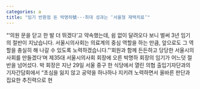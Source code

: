 ```yaml
---
categories: a
title: "임기 반환점 돈 박명하號···최대 성과는 ‘서울형 재택치료’"
---
```

“‘의원 문을 닫고 한 발 더 뛰겠다’고 약속했는데, 쉼 없이 달려오다 보니 벌써 3년 임기의 절반이 지났습니다. 서울시의사회는 의료계의 중심 역할을 하는 만큼, 앞으로도 그 역할을 충실히 해 나갈 수 있도록 노력하겠습니다.”‘회원과 함께 든든하고 당당한 서울시의사회를 만들겠다’며 제35대 서울시의사회 회장에 오른 박명하 회장의 임기가 어느덧 절반을 넘어섰다. 박 회장은 지난 29일 서울 중구 한 식당에서 열린 의협 출입기자단과의 기자간담회에서 “초심을 잃지 않고 공약을 하나하나 지키려 노력하면서 올바른 판단과 집요한 추진력으로 현